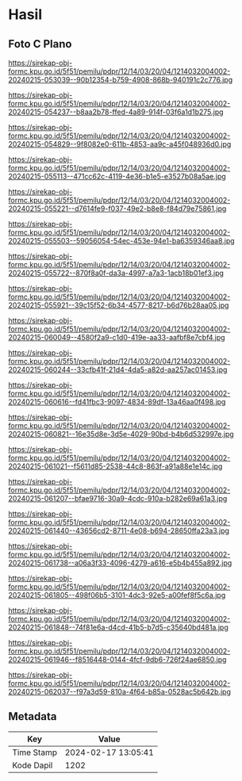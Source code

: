 # Hasil

## Foto C Plano

https://sirekap-obj-formc.kpu.go.id/5f51/pemilu/pdpr/12/14/03/20/04/1214032004002-20240215-053039--90b12354-b759-4908-868b-940191c2c776.jpg

https://sirekap-obj-formc.kpu.go.id/5f51/pemilu/pdpr/12/14/03/20/04/1214032004002-20240215-054237--b8aa2b78-ffed-4a89-914f-03f6a1d1b275.jpg

https://sirekap-obj-formc.kpu.go.id/5f51/pemilu/pdpr/12/14/03/20/04/1214032004002-20240215-054829--9f8082e0-611b-4853-aa9c-a45f048936d0.jpg

https://sirekap-obj-formc.kpu.go.id/5f51/pemilu/pdpr/12/14/03/20/04/1214032004002-20240215-055113--471cc62c-4119-4e36-b1e5-e3527b08a5ae.jpg

https://sirekap-obj-formc.kpu.go.id/5f51/pemilu/pdpr/12/14/03/20/04/1214032004002-20240215-055221--d7614fe9-f037-49e2-b8e8-f84d79e75861.jpg

https://sirekap-obj-formc.kpu.go.id/5f51/pemilu/pdpr/12/14/03/20/04/1214032004002-20240215-055503--59056054-54ec-453e-94e1-ba6359346aa8.jpg

https://sirekap-obj-formc.kpu.go.id/5f51/pemilu/pdpr/12/14/03/20/04/1214032004002-20240215-055722--870f8a0f-da3a-4997-a7a3-1acb18b01ef3.jpg

https://sirekap-obj-formc.kpu.go.id/5f51/pemilu/pdpr/12/14/03/20/04/1214032004002-20240215-055921--39c15f52-6b34-4577-8217-b6d76b28aa05.jpg

https://sirekap-obj-formc.kpu.go.id/5f51/pemilu/pdpr/12/14/03/20/04/1214032004002-20240215-060049--4580f2a9-c1d0-419e-aa33-aafbf8e7cbf4.jpg

https://sirekap-obj-formc.kpu.go.id/5f51/pemilu/pdpr/12/14/03/20/04/1214032004002-20240215-060244--33cfb41f-21d4-4da5-a82d-aa257ac01453.jpg

https://sirekap-obj-formc.kpu.go.id/5f51/pemilu/pdpr/12/14/03/20/04/1214032004002-20240215-060616--fd41fbc3-9097-4834-89df-13a46aa0f498.jpg

https://sirekap-obj-formc.kpu.go.id/5f51/pemilu/pdpr/12/14/03/20/04/1214032004002-20240215-060821--16e35d8e-3d5e-4029-90bd-b4b6d532997e.jpg

https://sirekap-obj-formc.kpu.go.id/5f51/pemilu/pdpr/12/14/03/20/04/1214032004002-20240215-061021--f5611d85-2538-44c8-863f-a91a88e1e14c.jpg

https://sirekap-obj-formc.kpu.go.id/5f51/pemilu/pdpr/12/14/03/20/04/1214032004002-20240215-061207--bfae9716-30a9-4cdc-910a-b282e69a61a3.jpg

https://sirekap-obj-formc.kpu.go.id/5f51/pemilu/pdpr/12/14/03/20/04/1214032004002-20240215-061440--43656cd2-8711-4e08-b694-28650ffa23a3.jpg

https://sirekap-obj-formc.kpu.go.id/5f51/pemilu/pdpr/12/14/03/20/04/1214032004002-20240215-061738--a06a3f33-4096-4279-a616-e5b4b455a892.jpg

https://sirekap-obj-formc.kpu.go.id/5f51/pemilu/pdpr/12/14/03/20/04/1214032004002-20240215-061805--498f06b5-3101-4dc3-92e5-a00fef8f5c6a.jpg

https://sirekap-obj-formc.kpu.go.id/5f51/pemilu/pdpr/12/14/03/20/04/1214032004002-20240215-061848--74f81e6a-d4cd-41b5-b7d5-c35640bd481a.jpg

https://sirekap-obj-formc.kpu.go.id/5f51/pemilu/pdpr/12/14/03/20/04/1214032004002-20240215-061946--f8516448-0144-4fcf-9db6-726f24ae6850.jpg

https://sirekap-obj-formc.kpu.go.id/5f51/pemilu/pdpr/12/14/03/20/04/1214032004002-20240215-062037--f97a3d59-810a-4f64-b85a-0528ac5b642b.jpg


## Metadata

| Key        | Value               |
| ---------- | ------------------- |
| Time Stamp | 2024-02-17 13:05:41 |
| Kode Dapil | 1202                |



